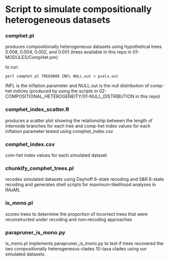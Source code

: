 # Script to simulate compositionally heterogeneous datasets

### comphet.pl
produces compositionally heterogeneous datasets using hypothetical trees 0.008, 0.004, 0.002, and 0.001 (trees available in this repo in 01-MODULES/CompHet.pm)  
 
to run: 

`perl comphet.pl TREE0008 INFL NULL.out > pvals.out`  

INFL is the inflation parameter and NULL.out is the null distribution of comp-het indices (produced by using the scripts in 02-COMPOSITIONAL_HETEROGENEITY/01-NULL_DISTRIBUTION in this repo)

### comphet_index_scatter.R 
produces a scatter plot showing the relationship between the length of internode branches for each tree and comp-het index values for each inflation parameter tested using comphet_index.csv

### comphet_index.csv
com-het index values for each simulated dataset

### chunkify_comphet_trees.pl
recodes simulated datasets using Dayhoff 6-state recoding and S&R 6-state recoding and generates shell scripts for maximum-likelihood analyses in RAxML

### is_mono.pl
scores trees to determine the proportion of incorrect trees that were reconstructed under recoding and non-recoding approaches

### parapruner_is_mono.py
is_mono.pl implements parapruner_is_mono.py to test if trees recovered the two compositionally heterogeneous clades 10-taxa clades using our simulated datasets 
